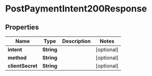 

# PostPaymentIntent200Response


## Properties

| Name | Type | Description | Notes |
|------------ | ------------- | ------------- | -------------|
|**intent** | **String** |  |  [optional] |
|**method** | **String** |  |  [optional] |
|**clientSecret** | **String** |  |  [optional] |



